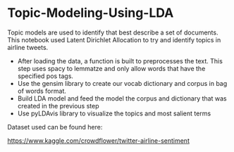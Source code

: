 # Topic-Modeling-Using-LDA
Topic models are used to identify that best describe a set of documents. This notebook used Latent Dirichlet Allocation to try and identify topics in airline tweets.

* After loading the data, a function is built to preprocesses the text. This step uses spacy to lemmatze and only allow words that have the specified pos tags.
* Use the gensim library to create our vocab dictionary and corpus in bag of words format.
* Build LDA model and feed the model the corpus and dictionary that was created in the previous step
* Use pyLDAvis library to visualize the topics and most salient terms

Dataset used can be found here:

https://www.kaggle.com/crowdflower/twitter-airline-sentiment
